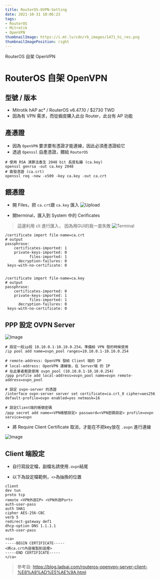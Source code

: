 ```yaml
---
title: RouterOS-OVPN-Setting
date: 2021-10-31 10:06:23
tags:
- RouterOS
- Mitrotik
- OpenVPN
thumbnailImage: https://i.mt.lv/cdn/rb_images/1471_hi_res.png
thumbnailImagePosition: right
---
```


RouterOS 自架 OpenVPN
<!-- excerpt -->

# RouterOS 自架 OpenVPN

## 型號 / 版本

* Mitrotik hAP ac² / RouterOS v6.47.10 / $2730 TWD
* 因為有 VPN 需求，而從蝦皮購入此台 Router，此台有 AP 功能

## 產憑證

* 因為 `OpenVPN` 要求要有憑證才能連線，因此必須產憑證給它
* 透過 `Openssl` 自產憑證，餵給 `RouterOS`

```
# 使用 RSA 演算法產生 2048 bit 長度私鑰 (ca.key)
openssl genrsa -out ca.key 2048
# 簽發憑證 (ca.crt)
openssl req -new -x509 -key ca.key -out ca.crt
```

## 餵憑證

* 開 Files，把 `ca.crt`跟 `ca.key` 匯入
![Upload](https://i.imgur.com/toiGhtV.png)

* 開terminal，匯入到 System 中的 Cerificates

> 這邊利用 cli 進行匯入， 因為用GUI的我一直失敗
![Terminal](https://i.imgur.com/CNnXdQK.png)

```
/certificate import file-name=ca.crt
# output
passphrase: 
    certificates-imported: 1
    private-keys-imported: 0
           files-imported: 1
      decryption-failures: 0
 keys-with-no-certificate: 0


/certificate import file-name=ca.key
# output
passphrase: 
    certificates-imported: 0
    private-keys-imported: 1
           files-imported: 1
      decryption-failures: 0
 keys-with-no-certificate: 0
```

## PPP 設定 OVPN Server

![Image](https://i.imgur.com/n5YWWSW.png)

```
# 設定一段ip段 10.10.0.1-10.10.0.254，準備給 VPN 發的時候使用
/ip pool add name=ovpn_pool ranges=10.10.0.1-10.10.0.254

# remote-address: OpenVPN 發給 Client 端的 IP
# local-address: OpenVPN 連線後，在 Server端 的 IP
# 在此筆者都是使用 ovpn_pool (10.10.0.1-10.10.0.254)
/ppp profile add local-address=ovpn_pool name=ovpn remote-address=ovpn_pool

# 設定 ovpn-server 的憑證
/interface ovpn-server server set certificate=ca.crt_0 cipher=aes256 default-profile=ovpn enabled=yes netmask=16

# 設定Client端的帳號密碼
/ppp secret add name=<VPN帳號設定> password=<VPN密碼設定> profile=ovpn service=ovpn
```

* 將 Require Client Certificate 取消，才能在不把key放在 `.ovpn` 進行連線

![Image](https://i.imgur.com/54cr8jA.png)

## Client 端設定

* 自行寫設定檔，副檔名請使用`.ovpn`結尾

* 以下為設定檔範例，`<>`為抽換的位置
```
client
dev tun
proto tcp
remote <VPN外部IP> <VPN外部Port>
auth-user-pass
auth SHA1
cipher AES-256-CBC
verb 5
redirect-gateway def1
dhcp-option DNS 1.1.1.1
auth-user-pass

<ca>
-----BEGIN CERTIFICATE-----
<將ca.crt內容複製到這裡>
-----END CERTIFICATE-----
</ca>
```

> 參考自: https://blog.ladsai.com/routeros-openvpn-server-client-%E8%A8%AD%E5%AE%9A.html